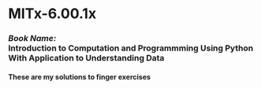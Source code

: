 # MITx-6.00.1x
<h3><i>Book Name:<br></i>Introduction to Computation and Programmming Using Python<br>With Application to Understanding Data<br></h3>
<h4>These are my solutions to finger exercises</h4>
